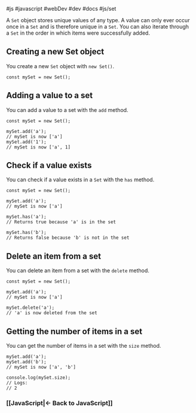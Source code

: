 #js #javascript #webDev #dev #docs #js/set

A `Set` object stores unique values of any type. A value can only ever occur once in a `Set` and is therefore unique in a `Set`. You can also iterate through a `Set` in the order in which items were successfully added.

## Creating a new Set object[](https://content.noroff.dev/javascript-2/set.html#creating-a-new-set-object)

You create a new `Set` object with `new Set()`.

```
const mySet = new Set();
```

## Adding a value to a set[](https://content.noroff.dev/javascript-2/set.html#adding-a-value-to-a-set)

You can add a value to a set with the `add` method.

```
const mySet = new Set();

mySet.add('a');
// mySet is now ['a']
mySet.add('1');
// mySet is now ['a', 1]
```

## Check if a value exists[](https://content.noroff.dev/javascript-2/set.html#check-if-a-value-exists)

You can check if a value exists in a `Set` with the `has` method.

```
const mySet = new Set();

mySet.add('a');
// mySet is now ['a']

mySet.has('a');
// Returns true because 'a' is in the set

mySet.has('b');
// Returns false because 'b' is not in the set
```

## Delete an item from a set[](https://content.noroff.dev/javascript-2/set.html#delete-an-item-from-a-set)

You can delete an item from a set with the `delete` method.

```
const mySet = new Set();

mySet.add('a');
// mySet is now ['a']

mySet.delete('a');
// 'a' is now deleted from the set
```

## Getting the number of items in a set[](https://content.noroff.dev/javascript-2/set.html#getting-the-number-of-items-in-a-set)

You can get the number of items in a set with the `size` method.

```
mySet.add('a');
mySet.add('b');
// mySet is now ['a', 'b']

console.log(mySet.size);
// Logs:
// 2
```



### [[JavaScript|<- Back to JavaScript]]